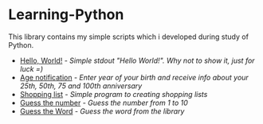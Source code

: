 # Learning-Python
This library contains my simple scripts which i developed during study of Python.

* [Hello, World!](https://github.com/SimonOsipov/Learning-Python/blob/master/hello_world.py) - *Simple stdout "Hello World!". Why not to show it, just for luck =)*
* [Age notification](https://github.com/SimonOsipov/Learning-Python/blob/master/age_calc.py) - *Enter year of your birth and receive info about your 25th, 50th, 75 and 100th anniversary*
* [Shopping list](https://github.com/SimonOsipov/Learning-Python/blob/master/shopping_list.py) - *Simple program to creating shopping lists*
* [Guess the number](https://github.com/SimonOsipov/Learning-Python/blob/master/guess_number.py) - *Guess the number from 1 to 10*
* [Guess the Word](https://github.com/SimonOsipov/Learning-Python/blob/master/guess_word.py) - *Guess the word from the library*
